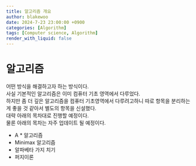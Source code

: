 ```yaml
---
title: 알고리즘 개요
author: blakewoo
date: 2024-7-23 23:00:00 +0900
categories: [Algorithm]
tags: [Computer science, Algorithm] 
render_with_liquid: false
---
```


# 알고리즘

어떤 방식을 해결하고자 하는 방식이다.   
사실 기본적인 알고리즘은 이미 컴퓨터 기초 영역에서 다루었다.   
하지만 좀 더 깊은 알고리즘을 컴퓨터 기초영역에서 다루려고하니 따로 항목을 분리하는게
좋을 것 같아서 별도의 항목을 신설했다.  
대략 아래의 목차대로 진행할 예정이다.   
물론 아래의 목차는 자주 업데이트 될 예정이다.

- A * 알고리즘
- Minimax 알고리즘
- 알파베타 가지 치기
- 퍼지이론

